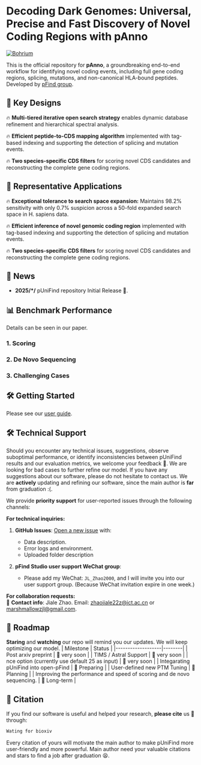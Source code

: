 <!-- # pUniFind
This is the official repository for pUniFind, the most powerful zero-shot open peptide-spectrum scoring model and the first zero-shot open de novo sequencing deep learning model supporting over 1300 modifications.

Scoring evaluation can be seen below:

Zero-shot de novo sequencing evaluation can be seen below:

Performace of our model on hard cases can be seen below:


For now you may try our model on bohrium app here. Our arxiv preprint(including more details and more very careful evaluation on accuracy) will be released soon. Our source code will be released upon the acceptance of our paper.

## TODO
1. Update bohrium app to support TIMS and Astral data. (very soon)
2. Update bohrium app to support multi-gpu process. (very soon)
3. Specially finetune on some new modification (if needed)

If you found some bugs or if you need some more function, please donot hesitate to pull an issue here.

Staring our repository will remind you our updates. -->



# Decoding Dark Genomes: Universal, Precise and Fast Discovery of Novel Coding Regions with pAnno

<!-- [![arXiv](https://img.shields.io/badge/arXiv-2308.12345-B31B1B)](https://arxiv.org/abs/1234.56789)
[![License](https://img.shields.io/badge/License-Apache_2.0-blue.svg)](https://www.apache.org/licenses/LICENSE-2.0) -->
[![Bohrium](https://img.shields.io/badge/Try%20on-Bohrium%20App-00BFFF)](https://bohrium.example.com/punifind)
<!-- [![Open In Colab](https://colab.research.google.com/assets/colab-badge.svg)](https://colab.research.google.com/github/your-repo/pUniFind) -->

This is the official repository for **pAnno**, a groundbreaking end-to-end workflow for identifying novel coding events, including full gene coding regions, splicing, mutations, and non-canonical HLA-bound peptides. Developed by [pFind group](https://pfind.net/).
## 🚀 Key Designs
🔥 **Multi-tiered iterative open search strategy** enables dynamic database refinement and hierarchical spectral analysis.

🔥 **Efficient peptide-to-CDS mapping algorithm** implemented with tag-based indexing and supporting the detection of splicing and mutation events.

🔥 **Two species-specific CDS filters** for scoring novel CDS candidates and reconstructing the complete gene coding regions.

## 🚀 Representative Applications
🔥 **Exceptional tolerance to search space expansion:** Maintains 98.2% sensitivity with only 0.7% suspicion across a 50-fold expanded search space in H. sapiens data.

🔥 **Efficient inference of novel genomic coding region** implemented with tag-based indexing and supporting the detection of splicing and mutation events.

🔥 **Two species-specific CDS filters** for scoring novel CDS candidates and reconstructing the complete gene coding regions.



## &#x1F4E3; News
- **2025/*/** pUniFind repository Initial Release 🚀.



## 📊 Benchmark Performance
Details can be seen in our paper.

### 1. Scoring

<!-- ![](2.drawio.png) -->
<!-- ![](Vigna_trap_e2e.png) -->

### 2. De Novo Sequencing
<!-- ![](5.drawio.png) -->

### 3. Challenging Cases
<!-- ![](6.drawio.png) -->



## 🛠️ Getting Started

Please see our [user guide](User_guide.md).



<!-- ```bash
# Requirements: Python 3.8+, CUDA 11.7+
git clone https://github.com/your-repo/pUniFind.git
cd pUniFind
pip install -r requirements.txt

# Inference Example
python predict.py \
  --input ./data/spectra.mzML \
  --output ./results.csv \
  --modification_config ./configs/open_mods.yaml \
  --device cuda:0
``` -->

## 🛠️ Technical Support  
Should you encounter any technical issues, suggestions, observe suboptimal performance, or identify inconsistencies between pUniFind results and our evaluation metrics, we welcome your feedback 🙏. We are looking for bad cases to further refine our model. If you have any suggestions about our software, please do not hesitate to contact us. We are **actively** updating and refining our software, since the main author is **far** from graduation :(.

We provide **priority support** for user-reported issues through the following channels:  

**For technical inquiries:**  
1. **GitHub Issues**: [Open a new issue](https://github.com/pFindStudio/pUniFind/issues) with:  
   - Data description.  
   - Error logs and environment.
   - Uploaded folder description  

1. **pFind Studio user support WeChat group**: 
   - Please add my WeChat: ```JL_Zhao2000```, and I will invite you into our user support group. (Because WeChat invitation expire in one week.)

**For collaboration requests:**  
📧 **Contact info**: Jiale Zhao.  Email: [zhaojiale22z@ict.ac.cn](mailto:zhaojiale22z@ict.ac.cn) or [marshmallowzjl@gmail.com](mailto:marshmallowzjl@gmail.com).

## 📅 Roadmap
**Staring** and **watching** our repo will remind you our updates. We will keep optimizing our model.
| Milestone         | Status |
|-------------------|--------|
| Post arxiv preprint |  🚄 very soon |
| TIMS / Astral Support | 🚄 very soon |
| nce option (currently use default 25 as input) | 🚄 very soon |
| Integarating pUniFind into open-pFind | 🚧 Preparing |
| User-defined new PTM Tuning | 📝 Planning |
| Improving the performance and speed of scoring and de novo sequencing. | 📝 Long-term |

## 🤝 Citation <a name="-citation"></a>
If you find our software is useful and helped your research,  **please cite** us 🙏 through:
```bash
Wating for bioxiv
```
Every citation of yours will motivate the main author to make pUniFind more user-friendly and more powerful. Main author need your valuable citations and stars to find a job after graduation 😫.